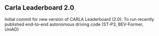 ## Carla Leaderboard 2.0

Initial commit for new version of CARLA Leaderboard (2.0). To run recently published end-to-end autonomous driving code (ST-P3, BEV-Former, UniAD)



